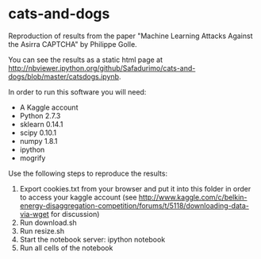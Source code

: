 cats-and-dogs
=============

Reproduction of results from the paper "Machine Learning Attacks Against the Asirra CAPTCHA" by Philippe Golle.

You can see the results as a static html page at http://nbviewer.ipython.org/github/Safadurimo/cats-and-dogs/blob/master/catsdogs.ipynb. 

In order to run this software you will need:

* A Kaggle account
* Python 2.7.3
* sklearn 0.14.1
* scipy 0.10.1
* numpy 1.8.1
* ipython
* mogrify


Use the following steps to reproduce the results:

1. Export cookies.txt from your browser and put it into this folder in order to access your kaggle account (see http://www.kaggle.com/c/belkin-energy-disaggregation-competition/forums/t/5118/downloading-data-via-wget for discussion)
2. Run download.sh
3. Run resize.sh
4. Start the notebook server: ipython notebook
5. Run all cells of the notebook
